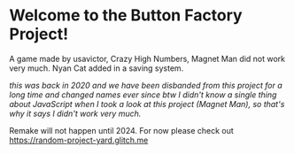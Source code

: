 # Welcome to the Button Factory Project!

A game made by usavictor, Crazy High Numbers, Magnet Man did not work very much. Nyan Cat added in a saving system.

_this was back in 2020 and we have been disbanded from this project for a long time and changed names ever since_
_btw I didn't know a single thing about JavaScript when I took a look at this project (Magnet Man), so that's why it says I didn't work very much._

Remake will not happen until 2024. For now please check out https://random-project-yard.glitch.me
